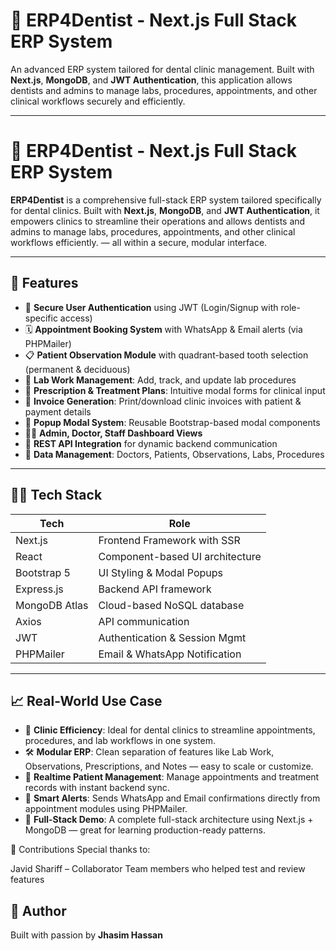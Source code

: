 # 🦷 ERP4Dentist - Next.js Full Stack ERP System

An advanced ERP system tailored for dental clinic management. Built with **Next.js**, **MongoDB**, and **JWT Authentication**, this application allows dentists and admins to manage labs, procedures, appointments, and other clinical workflows securely and efficiently.

---

# 🦷 ERP4Dentist - Next.js Full Stack ERP System

**ERP4Dentist** is a comprehensive full-stack ERP system tailored specifically for dental clinics. Built with **Next.js**, **MongoDB**, and **JWT Authentication**, it empowers clinics to streamline their operations and allows dentists and admins to manage labs, procedures, appointments, and other clinical workflows efficiently. — 
all within a secure, modular interface.

---

## 🚀 Features

- 🔐 **Secure User Authentication** using JWT (Login/Signup with role-specific access)
- 🗓️ **Appointment Booking System** with WhatsApp & Email alerts (via PHPMailer)
- 📋 **Patient Observation Module** with quadrant-based tooth selection (permanent & deciduous)
- 🧪 **Lab Work Management**: Add, track, and update lab procedures
- 💊 **Prescription & Treatment Plans**: Intuitive modal forms for clinical input
- 🧾 **Invoice Generation**: Print/download clinic invoices with patient & payment details
- 📌 **Popup Modal System**: Reusable Bootstrap-based modal components
- 🧑‍⚕️ **Admin, Doctor, Staff Dashboard Views**
- 🔗 **REST API Integration** for dynamic backend communication
- 📁 **Data Management**: Doctors, Patients, Observations, Labs, Procedures

---

## 🧑‍💻 Tech Stack

| Tech         | Role                            |
|--------------|---------------------------------|
| Next.js      | Frontend Framework with SSR     |
| React        | Component-based UI architecture |
| Bootstrap 5  | UI Styling & Modal Popups       |
| Express.js   | Backend API framework           |
| MongoDB Atlas| Cloud-based NoSQL database      |
| Axios        | API communication               |
| JWT          | Authentication & Session Mgmt   |
| PHPMailer    | Email & WhatsApp Notification   |

---
## 📈 Real-World Use Case

- 🏥 **Clinic Efficiency**: Ideal for dental clinics to streamline appointments, procedures, and lab workflows in one system.  
- 🛠️ **Modular ERP**: Clean separation of features like Lab Work, Observations, Prescriptions, and Notes — easy to scale or customize.  
- 🔄 **Realtime Patient Management**: Manage appointments and treatment records with instant backend sync.  
- 📨 **Smart Alerts**: Sends WhatsApp and Email confirmations directly from appointment modules using PHPMailer.  
- 🧩 **Full-Stack Demo**: A complete full-stack architecture using Next.js + MongoDB — great for learning production-ready patterns.


🤝 Contributions
Special thanks to:

Javid Shariff – Collaborator
Team members who helped test and review features

## 🙌 **Author**

Built with passion by **Jhasim Hassan**

